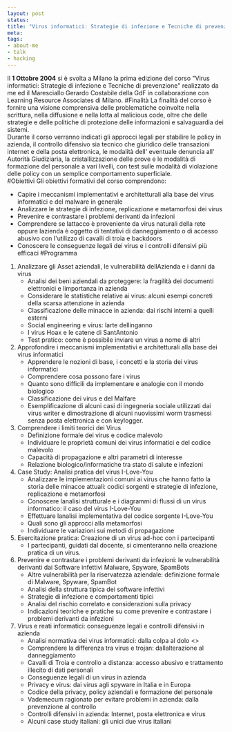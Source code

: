 ```yaml
--- 
layout: post
status: 
title: "Virus informatici: Strategie di infezione e Tecniche di prevenzione"
meta: 
tags:
- about-me
- talk
- hacking
---
```

Il **1 Ottobre 2004** si è svolta a Milano la prima edizione del corso "Virus informatici: Strategie di infezione e Tecniche di prevenzione" realizzato da me ed il Maresciallo Gerardo Costabile della GdF in collaborazione con Learning Resource Associates di Milano.
#Finalità
La finalità del corso è fornire una visione comprensiva delle problematiche coinvolte nella scrittura, nella diffusione e nella lotta al malicious code, oltre che delle strategie e delle politiche di protezione delle informazioni e salvaguardia dei sistemi.  
Durante il corso verranno indicati gli approcci legali per stabilire le policy in azienda, il controllo difensivo sia tecnico che giuridico delle transazioni internet e della posta elettronica, le modalità dell' eventuale denuncia all' Autorità Giudiziaria, la cristallizzazione delle prove e le modalità di formazione del personale a vari livelli, con test sulle modalità di violazione delle policy con un semplice comportamento superficiale.  
#Obiettivi
Gli obiettivi formativi del corso comprendono:
*  Capire i meccanismi implementativi e architetturali alla base dei virus informatici e del malware in generale
*  Analizzare le strategie di infezione, replicazione e metamorfosi dei virus
*  Prevenire e contrastare i problemi derivanti da infezioni
*  Comprendere se lattacco è proveniente da virus naturali della rete oppure lazienda è oggetto di tentativi di danneggiamento o di accesso abusivo con l'utilizzo di cavalli di troia e backdoors
*  Conoscere le conseguenze legali dei virus e i controlli difensivi più efficaci 
#Programma
1.  Analizzare gli Asset aziendali, le vulnerabilità dellAzienda e i danni da virus
    *  Analisi dei beni aziendali da proteggere: la fragilità dei documenti elettronici e limportanza in azienda
    *  Considerare le statistiche relative ai virus: alcuni esempi concreti della scarsa attenzione in azienda
    *  Classificazione delle minacce in azienda: dai rischi interni a quelli esterni
    *  Social engineering e virus: larte dellinganno
    *  I virus Hoax e le catene di SantAntonio
    *  Test pratico: come è possibile inviare un virus a nome di altri
2.  Approfondire i meccanismi implementativi e architetturali alla base dei virus informatici
    *  Apprendere le nozioni di base, i concetti e la storia dei virus informatici
    *  Comprendere cosa possono fare i virus
    *  Quanto sono difficili da implementare e analogie con il mondo biologico
    *  Classificazione dei virus e del Malfare
    *  Esemplificazione di alcuni casi di ingegneria sociale utilizzati dai virus writer e dimostrazione di alcuni nuovissimi worm trasmessi senza posta elettronica e con keylogger.
3.  Comprendere i limiti teorici dei Virus
    *  Definizione formale dei virus e codice malevolo
    *  Individuare le proprietà comuni dei virus informatici e del codice malevolo
    *  Capacità di propagazione e altri parametri di interesse
    *  Relazione biologico/informatiche tra stato di salute e infezioni
4.  Case Study: Analisi pratica del virus I-Love-You
    *  Analizzare le implementazioni comuni ai virus che hanno fatto la storia delle minacce attuali: codici sorgenti e strategie di infezione, replicazione e metamorfosi
    *  Conoscere lanalisi strutturale e i diagrammi di flussi di un virus informatico: il caso del virus I-Love-You
    *  Effettuare lanalisi implementativa del codice sorgente I-Love-You
    *  Quali sono gli approcci alla metamorfosi
    *  Individuare le variazioni sui metodi di propagazione
5.  Esercitazione pratica: Creazione di un virus ad-hoc con i partecipanti
    *  I partecipanti, guidati dal docente, si cimenteranno nella creazione pratica di un virus.
6.  Prevenire e contrastare i problemi derivanti da infezioni: le vulnerabilità derivanti dai Software infettivi Malware, Spyware, SpamBots
    *  Altre vulnerabilità per la riservatezza aziendale: definizione formale di Malware, Spyware, SpamBot
    *  Analisi della struttura tipica dei software infettivi
    *  Strategie di infezione e comportamenti tipici
    *  Analisi del rischio correlato e considerazioni sulla privacy
    *  Indicazioni teoriche e pratiche su come prevenire e contrastare i problemi derivanti da infezioni
7.  Virus e reati informatici: conseguenze legali e controlli difensivi in azienda
    *  Analisi normativa dei virus informatici: dalla colpa al dolo <>
    *  Comprendere la differenza tra virus e trojan: dallalterazione al danneggiamento
    *  Cavalli di Troia e controllo a distanza: accesso abusivo e trattamento illecito di dati personali
    *  Conseguenze legali di un virus in azienda
    *  Privacy e virus: dai virus agli spyware in Italia e in Europa
    *  Codice della privacy, policy aziendali e formazione del personale
    *  Vademecum ragionato per evitare problemi in azienda: dalla prevenzione al controllo
    *  Controlli difensivi in azienda: Internet, posta elettronica e virus
    *  Alcuni case study italiani: gli unici due virus italiani